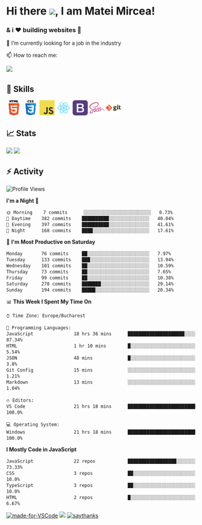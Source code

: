 # Hi there <img src="https://raw.githubusercontent.com/MartinHeinz/MartinHeinz/master/wave.gif" width="30px">, I am Matei Mircea!
### & i ❤️ building websites 🙌

🔭 I’m currently looking for a job in the industry

📫 How to reach me:

<a href="https://www.linkedin.com/in/mateimircea/">
  <img src="https://img.shields.io/badge/--linkedin?label=LinkedIn&logo=LinkedIn&style=social" />
<a>
 
 
## 🚀 Skills 
<div display="inline">
<img alt="HTML5" width="40px" src="https://raw.githubusercontent.com/github/explore/80688e429a7d4ef2fca1e82350fe8e3517d3494d/topics/html/html.png" />
<img alt="CSS3" width="40px" src="https://raw.githubusercontent.com/github/explore/80688e429a7d4ef2fca1e82350fe8e3517d3494d/topics/css/css.png" />
<img alt="JavaScript" width="40px" src="https://raw.githubusercontent.com/github/explore/80688e429a7d4ef2fca1e82350fe8e3517d3494d/topics/javascript/javascript.png" />
<img alt="React" width="40px" src="https://raw.githubusercontent.com/github/explore/80688e429a7d4ef2fca1e82350fe8e3517d3494d/topics/react/react.png" />
<img alt="bootstrap" width="40px" src="https://raw.githubusercontent.com/github/explore/78df643247d429f6cc873026c0622819ad797942/topics/bootstrap/bootstrap.png" />
<img alt="Sass" width="40px" src="https://raw.githubusercontent.com/github/explore/80688e429a7d4ef2fca1e82350fe8e3517d3494d/topics/sass/sass.png" />
<img alt="Git" width="40px" src="https://raw.githubusercontent.com/github/explore/80688e429a7d4ef2fca1e82350fe8e3517d3494d/topics/git/git.png" />
<div>


## 📈 Stats 
<div display="inline">
<img src="https://github-readme-stats.vercel.app/api/top-langs/?username=Matei87&theme=radical&show_icons=true" />
<img src="https://github-readme-stats.vercel.app/api?username=Matei87&theme=radical&show_icons=true" />
<div>


## :zap: Activity
<!--START_SECTION:waka-->
![Profile Views](http://img.shields.io/badge/Profile%20Views-0-blue)

**I'm a Night 🦉** 

```text
🌞 Morning    7 commits      ░░░░░░░░░░░░░░░░░░░░░░░░░   0.73% 
🌆 Daytime    382 commits    ██████████░░░░░░░░░░░░░░░   40.04% 
🌃 Evening    397 commits    ██████████░░░░░░░░░░░░░░░   41.61% 
🌙 Night      168 commits    ████░░░░░░░░░░░░░░░░░░░░░   17.61%

```
📅 **I'm Most Productive on Saturday** 

```text
Monday       76 commits     ██░░░░░░░░░░░░░░░░░░░░░░░   7.97% 
Tuesday      133 commits    ███░░░░░░░░░░░░░░░░░░░░░░   13.94% 
Wednesday    101 commits    ██░░░░░░░░░░░░░░░░░░░░░░░   10.59% 
Thursday     73 commits     ██░░░░░░░░░░░░░░░░░░░░░░░   7.65% 
Friday       99 commits     ██░░░░░░░░░░░░░░░░░░░░░░░   10.38% 
Saturday     278 commits    ███████░░░░░░░░░░░░░░░░░░   29.14% 
Sunday       194 commits    █████░░░░░░░░░░░░░░░░░░░░   20.34%

```


📊 **This Week I Spent My Time On** 

```text
⌚︎ Time Zone: Europe/Bucharest

💬 Programming Languages: 
JavaScript               18 hrs 36 mins      █████████████████████░░░░   87.34% 
HTML                     1 hr 10 mins        █░░░░░░░░░░░░░░░░░░░░░░░░   5.54% 
JSON                     48 mins             █░░░░░░░░░░░░░░░░░░░░░░░░   3.8% 
Git Config               15 mins             ░░░░░░░░░░░░░░░░░░░░░░░░░   1.21% 
Markdown                 13 mins             ░░░░░░░░░░░░░░░░░░░░░░░░░   1.04%

🔥 Editors: 
VS Code                  21 hrs 18 mins      █████████████████████████   100.0%

💻 Operating System: 
Windows                  21 hrs 18 mins      █████████████████████████   100.0%

```

**I Mostly Code in JavaScript** 

```text
JavaScript               22 repos            ██████████████████░░░░░░░   73.33% 
CSS                      3 repos             ██░░░░░░░░░░░░░░░░░░░░░░░   10.0% 
TypeScript               3 repos             ██░░░░░░░░░░░░░░░░░░░░░░░   10.0% 
HTML                     2 repos             █░░░░░░░░░░░░░░░░░░░░░░░░   6.67%

```



<!--END_SECTION:waka-->
  
  
  

[![made-for-VSCode](https://img.shields.io/badge/Made%20for-VSCode-1f425f.svg)](https://code.visualstudio.com/)
<img src="https://img.shields.io/badge/MADE%20WITH%20%E2%9D%A4%EF%B8%8F%20IN-ROMANIA-%23CD0000?style=for-the-badge" />
[![saythanks](https://img.shields.io/badge/say-thanks-ff69b4.svg)](https://saythanks.io/to/kennethreitz)
